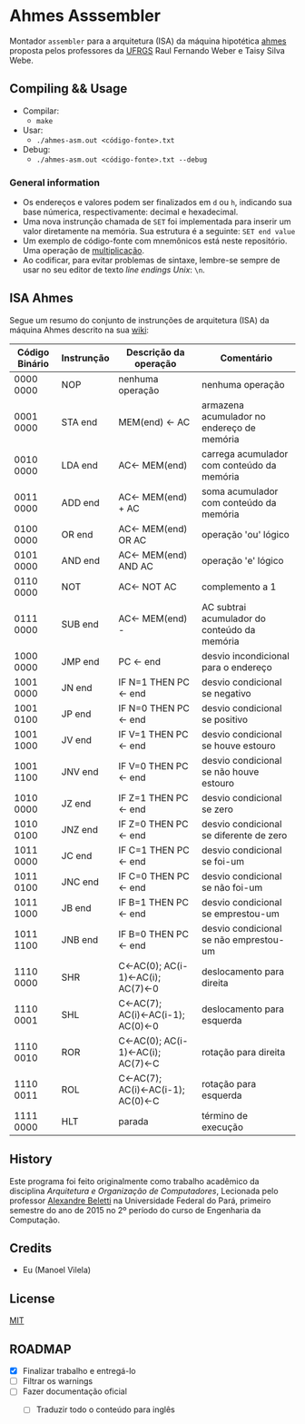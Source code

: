 # Ahmes Asssembler

Montador `assembler` para a arquitetura (ISA) da máquina hipotética [ahmes](http://inf.ufrgs.br/~vbuaraujo/sw/neander/ahmes.html) proposta pelos professores da [UFRGS](http://www.ufrgs.br/) Raul Fernando Weber e Taisy Silva Webe.

## Compiling && Usage

* Compilar:
    * `make`
* Usar:
    * `./ahmes-asm.out <código-fonte>.txt`
* Debug:
    * `./ahmes-asm.out <código-fonte>.txt --debug`

### General information

* Os endereços e valores podem ser finalizados em `d` ou `h`, indicando sua base númerica, respectivamente: decimal e hexadecimal. 
* Uma nova instrunção chamada de `SET` foi implementada para inserir um valor diretamente na memória. Sua estrutura é a seguinte: `SET end value`
* Um exemplo de código-fonte com mnemônicos está neste repositório. Uma operação de [multiplicação](multiplication-test.txt). 
* Ao codificar, para evitar problemas de sintaxe, lembre-se sempre de usar no seu editor de texto _line endings_ _Unix_: `\n`.

## ISA Ahmes

Segue um resumo do conjunto de instrunções de arquitetura (ISA) da máquina Ahmes descrito na sua [wiki](https://pt.wikipedia.org/wiki/M%C3%A1quinas_hipot%C3%A9ticas_da_Universidade_Federal_do_Rio_Grande_do_Sul):

Código Binário |Instrunção | Descrição da operação            | Comentário
---------------|-----------|----------------------------------|-------------------------------------------
  0000 0000    |  NOP      | nenhuma operação                 | nenhuma operação
  0001 0000    |  STA end  | MEM(end) ← AC                    | armazena acumulador no endereço de memória
  0010 0000    |  LDA end  | AC← MEM(end)                     | carrega acumulador com conteúdo da memória
  0011 0000    |  ADD end  | AC← MEM(end) + AC                | soma acumulador com conteúdo da memória
  0100 0000    |  OR end   | AC← MEM(end) OR AC               | operação 'ou' lógico
  0101 0000    |  AND end  | AC← MEM(end) AND AC              | operação 'e' lógico
  0110 0000    |  NOT      | AC← NOT AC                       | complemento a 1
  0111 0000    |  SUB end  | AC← MEM(end) -                   | AC subtrai acumulador do conteúdo da memória
  1000 0000    |  JMP end  | PC ← end                         | desvio incondicional para o endereço
  1001 0000    |  JN end   | IF N=1 THEN PC ← end             | desvio condicional se negativo
  1001 0100    |  JP end   | IF N=0 THEN PC ← end             | desvio condicional se positivo
  1001 1000    |  JV end   | IF V=1 THEN PC ← end             | desvio condicional se houve estouro
  1001 1100    |  JNV end  | IF V=0 THEN PC ← end             | desvio condicional se não houve estouro
  1010 0000    |  JZ end   | IF Z=1 THEN PC ← end             | desvio condicional se zero
  1010 0100    |  JNZ end  | IF Z=0 THEN PC ← end             | desvio condicional se diferente de zero
  1011 0000    |  JC end   | IF C=1 THEN PC ← end             | desvio condicional se foi-um
  1011 0100    |  JNC end  | IF C=0 THEN PC ← end             | desvio condicional se não foi-um
  1011 1000    |  JB end   | IF B=1 THEN PC ← end             | desvio condicional se emprestou-um
  1011 1100    |  JNB end  | IF B=0 THEN PC ← end             | desvio condicional se não emprestou-um
  1110 0000    |  SHR      | C←AC(0); AC(i-1)←AC(i); AC(7)←0  | deslocamento para direita
  1110 0001    |  SHL      | C←AC(7); AC(i)←AC(i-1); AC(0)←0  | deslocamento para esquerda
  1110 0010    |  ROR      | C←AC(0); AC(i-1)←AC(i); AC(7)←C  | rotação para direita
  1110 0011    |  ROL      | C←AC(7); AC(i)←AC(i-1); AC(0)←C  | rotação para esquerda
  1111 0000    |  HLT      | parada                           | término de execução



## History

Este programa foi feito originalmente como trabalho acadêmico da disciplina _Arquitetura e Organização de Computadores_, Lecionada pelo professor [Alexandre Beletti](https://github.com/rhiguita) na Universidade Federal do Pará, primeiro semestre do ano de 2015 no 2º período do curso de Engenharia da Computação.

## Credits

* Eu (Manoel Vilela)

## License

[MIT](LICENSE.md)

## ROADMAP

- [X] Finalizar trabalho e entregá-lo
- [ ] Filtrar os warnings
- [ ] Fazer documentação oficial
    - [ ] Traduzir todo o conteúdo para inglês
  